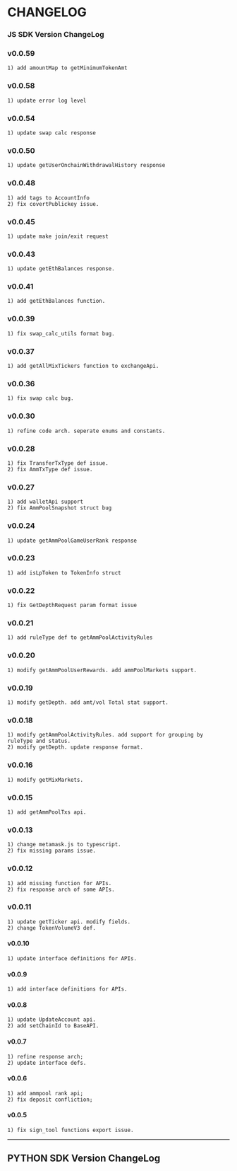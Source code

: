 # CHANGELOG

### JS SDK Version ChangeLog


### v0.0.59
    1) add amountMap to getMinimumTokenAmt

### v0.0.58
    1) update error log level
    
### v0.0.54
    1) update swap calc response

### v0.0.50
    1) update getUserOnchainWithdrawalHistory response
    
### v0.0.48
    1) add tags to AccountInfo
    2) fix covertPublickey issue.

### v0.0.45
    1) update make join/exit request

### v0.0.43
    1) update getEthBalances response.

### v0.0.41
    1) add getEthBalances function.

### v0.0.39
    1) fix swap_calc_utils format bug.

### v0.0.37
    1) add getAllMixTickers function to exchangeApi.

### v0.0.36
    1) fix swap calc bug.

### v0.0.30
    1) refine code arch. seperate enums and constants.

### v0.0.28
    1) fix TransferTxType def issue.
    2) fix AmmTxType def issue.

### v0.0.27
    1) add walletApi support
    2) fix AmmPoolSnapshot struct bug

### v0.0.24
    1) update getAmmPoolGameUserRank response

### v0.0.23
    1) add isLpToken to TokenInfo struct

### v0.0.22
    1) fix GetDepthRequest param format issue

### v0.0.21
    1) add ruleType def to getAmmPoolActivityRules

### v0.0.20
    1) modify getAmmPoolUserRewards. add ammPoolMarkets support.

### v0.0.19
    1) modify getDepth. add amt/vol Total stat support.

### v0.0.18
    1) modify getAmmPoolActivityRules. add support for grouping by ruleType and status.
    2) modify getDepth. update response format.

### v0.0.16
    1) modify getMixMarkets.

### v0.0.15
    1) add getAmmPoolTxs api.

### v0.0.13
    1) change metamask.js to typescript.
    2) fix missing params issue.

### v0.0.12
    1) add missing function for APIs.
    2) fix response arch of some APIs.

### v0.0.11
    1) update getTicker api. modify fields.
    2) change TokenVolumeV3 def.

#### v0.0.10
    1) update interface definitions for APIs.

#### v0.0.9
    1) add interface definitions for APIs.

#### v0.0.8
    1) update UpdateAccount api.
    2) add setChainId to BaseAPI.

#### v0.0.7
    1) refine response arch;
    2) update interface defs.

#### v0.0.6
    1) add ammpool rank api;
    2) fix deposit confliction;

#### v0.0.5
    1) fix sign_tool functions export issue.

---

## PYTHON SDK Version ChangeLog
